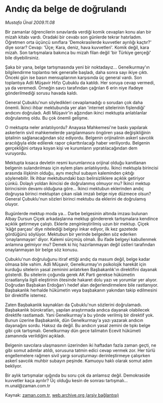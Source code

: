 # Andıç da belge de doğrulandı

*Mustafa Ünal 2009.11.08*

<tr><td class="metin" colspan="2" style="padding-top: 20px; padding-left: 5px; ">Bir zamanlar öğrencilerin sınavlarda verdiği komik cevapları konu alan bir mizah kitabı vardı. Oradaki bir cevabı son günlerde tekrar hatırladım. Öğretmen orta üçüncü sınıflara 'Demokrasilerde kuvvetler ayrılığı kaçtır?' diye sorar? Cevap: 'Üçe; Kara, deniz, hava kuvvetleri'. Komik değil, kara mizah. Son tartışmalara bakınca bu mizah filan değil 'bir Türkiye gerçeği' bile diyebilirsiniz.</td></tr><tr><td class="metin" colspan="2" style="padding-top: 20px; padding-left: 5px; "><p>Şaka bir yana, belge tartışmasında yeni bir noktadayız... Genelkurmay'ın bilgilendirme toplantısı tek generalle başladı, daha sonra sayı ikiye çıktı. Önceki gün ise basın mensuplarının karşısında üç general vardı. Son toplantıya Adli Müşavir Hıfzı Çubuklu da katıldı. Her soruya cevap vermedi, ya da veremedi. Örneğin savcı tarafından çağrılan 6 erin niye ifadeye gönderilmediği sorusu havada kaldı. 
<p>General Çubuklu'nun söyledikleri cevaplamadığı o sorudan çok daha önemli. İkinci ihbar mektubunda yer alan 'internet sitelerinin fişlendiği' andıcını doğruladı. Adli Müşavir'in ağzından ikinci mektupta anlatılanlar doğrulanmış oldu. Bu çok önemli gelişme. 
<p>O mektupta neler anlatılıyordu? Anayasa Mahkemesi'ne baskı yapılarak askerlerin sivil mahkemelerde yargılanmasını öngören yasa değişikliğinin iptalinin sağlanacağından söz ediyordu. Belgenin orijinalinin askerî savcılık aracılığıyla elde edilerek rapor çıkarttırılacağı haber veriliyordu. Belgenin gerçekliğini ortaya koyan kişi ve kurumların yıpratılacağından dem vuruyordu. 
<p>Mektupta kısaca devletin resmi kurumlarınca orijinal olduğu kanıtlanan belgenin sulandırılması için eylem planı anlatılıyordu. İkinci mektupla birincisi arasında ilişkinin olduğu, aynı meçhul subayın kaleminden çıktığı söylenebilir. İlk ihbar mektubundaki bazı belirsizliklere açıklık getiriyor çünkü. Dolaylı yoldan ikincisi de doğrulanmış olmuyor mu? İkinci mektup birincisinin devamı olduğuna göre... İkinci mektubun eklerinden andıç doğruysa birinci mektuptan çıkan ıslak imzalı belge niye düzmece olsun? General Çubuklu'nun sözleri birinci mektubu da eklerini de doğrulamış oluyor.
<p>Bugünlerde mektup moda ya... Darbe belgesinin altında imzası bulunan Albay Dursun Çiçek arkadaşlarına mektup göndererek tartışmalara kendince açıklık getirmeye çalıştı. Eklerle zenginleştirilmiş uzun bir mektup. Çiçek 'kâğıt parçası' diye nitelediği belgeyi inkar ediyor, ilk kez gazetede gördüğünü söylüyor. Mektubun bir yerinde belgeden söz ederken 'onaylanmayan' diyor. Kalemi sürçmüş olmalı. Bu ifade belgeyi kabullenmek anlamına gelmiyor mu? Demek ki hiç hazırlanmayan değil üstleri tarafından onaylanmayan bir belge söz konusu. 
<p>Çubuklu'nun doğruluğunu itiraf ettiği andıç da masum değil, belge kadar olmasa bile vahim. Adli Müşavir, Genelkurmay'ın psikolojik harekât için kurduğu sitelerin yasal zeminini anlatırken Başbakanlık'ın direktifini dayanak gösterdi. Bu sitelerin çoğunda gerek AK Parti gerekse hükümetin icraatlarıyla ilgili eleştirinin ötesinde hakaret dolu yazı ve yorumlar yer alıyor. Doğrudan Başbakan Erdoğan'ı hedef alan değerlendirmelere bile rastlanıyor. Başbakanlık herhalde hükümetin veya başbakanın yakından takip edilmesini bir direktifle istemez. 
<p>Zaten Başbakanlık kaynakları da Çubuklu'nun sözlerini doğrulamadı. Başbakanlık bürokratları, yapılan araştırmada andıca dayanak olabilecek direktife rastlamadı. Yani Genelkurmay'a bu yönde verilmiş bir direktif yok. Bunun üzerine Başbakanlık, dün Genelkurmay'a yazı yazarak andıcın dayanağını sordu. Haksız da değil. Bu andıcın yasal zemini de tıpkı belge gibi çok tartışmalı. Genelkurmay dün gece talimatın Ecevit hükümeti zamanında verildiğini açıkladı.
<p>Belgenin savcılara ulaşmasının üzerinden iki haftadan fazla zaman geçti, ne gibi somut adımlar atıldı, sorusuna tatmin edici cevap vermek zor. Her türlü engellemelere rağmen sivil yargı soruşturmayı derinleştirmeye çalışırken askerî savcılık muhbir subayın peşinde. Kamuoyu haklı olarak somut adım bekliyor. 
<p>Bir aylık tartışmalar ışığında bu soru çok da anlamsız değil. Demokraside kuvvetler kaça ayrılır? Üç olduğu kesin de sonrası tartışmalı... m.unal@zaman.com.tr <br/></p></p></p></p></p></p></p></p></p></td></tr>

Kaynak: [zaman.com.tr](http://zaman.com.tr/yazar.do?yazino=913131), [web.archive.org (arşiv bağlantısı)](http://web.archive.org/web/20091112225916/http://www.zaman.com.tr:80/yazar.do?yazino=913131)
